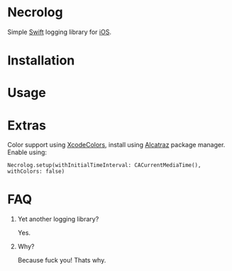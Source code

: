 # Necrolog

Simple [Swift](https://developer.apple.com/swift/)  logging library for [iOS](http://www.apple.com/ios/).

# Installation

# Usage

# Extras

Color support using [XcodeColors](https://github.com/robbiehanson/XcodeColors), install using [Alcatraz](http://alcatraz.io) package manager. Enable using:

	Necrolog.setup(withInitialTimeInterval: CACurrentMediaTime(), withColors: false)

# FAQ

1. Yet another logging library?
	
	Yes.
	
2. Why?
	
	Because fuck you! Thats why.